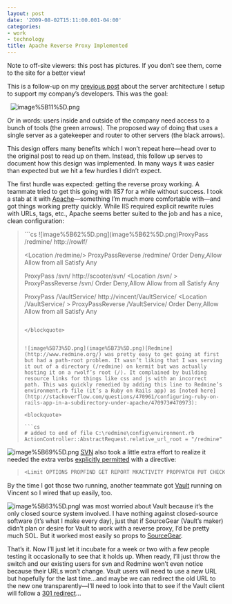 ```yaml
---
layout: post
date: '2009-08-02T15:11:00.001-04:00'
categories:
- work
- technology
title: Apache Reverse Proxy Implemented
---
```



Note to off-site viewers: this post has pictures. If you don’t see them, come to the site for a better view!

This is a follow-up on my [previous post](../2009/2009-07-structuring-our-developer-tools-with.html) about the server architecture I setup to support my company’s developers. This was the goal:

&#160; ![image%5B11%5D.png](image%5B11%5D.png) 

Or in words: users inside and outside of the company need access to a bunch of tools (the green arrows). The proposed way of doing that uses a single server as a gatekeeper and router to other servers (the black arrows).

This design offers many benefits which I won’t repeat here—head over to the original post to read up on them. Instead, this follow up serves to document how this design was implemented. In many ways it was easier than expected but we hit a few hurdles I didn’t expect.

The first hurdle was expected: getting the reverse proxy working. A teammate tried to get this going with IIS7 for a while without success. I took a stab at it with [Apache](http://www.apache.org/)—something I’m much more comfortable with—and got things working pretty quickly. While IIS required explicit rewrite rules with URLs, tags, etc., Apache seems better suited to the job and has a nice, clean configuration:
<blockquote>   
```cs
![image%5B62%5D.png](image%5B62%5D.png)ProxyPass /redmine/ http://rowlf/

<Location /redmine/>
        ProxyPassReverse /redmine/
          Order Deny,Allow
          Allow from all
          Satisfy Any
        </Limit>
</Location>

ProxyPass /svn/ http://scooter/svn/
<Location /svn/ >
        ProxyPassReverse /svn/
        <Limit OPTIONS PROPFIND GET REPORT MKACTIVITY PROPPATCH PUT CHECKOUT MKCOL MOVE COPY DELETE LOCK UNLOCK MERGE>
          Order Deny,Allow
          Allow from all
          Satisfy Any
        </Limit>
</Location>

ProxyPass /VaultService/ http://vincent/VaultService/
<Location /VaultService/ >
        ProxyPassReverse /VaultService/
          Order Deny,Allow
          Allow from all
          Satisfy Any
        </Limit>
</Location>
```

</blockquote>


![image%5B73%5D.png](image%5B73%5D.png)[Redmine](http://www.redmine.org/) was pretty easy to get going at first but had a path-root problem. It wasn’t liking that I was serving it out of a directory (/redmine) on kermit but was actually hosting it on a rwolf’s root (/). It complained by building resource links for things like css and js with an incorrect path. This was quickly remedied by adding this line to Redmine’s environment.rb file (it’s a Ruby on Rails app) as [noted here](http://stackoverflow.com/questions/470961/configuring-ruby-on-rails-app-in-a-subdirectory-under-apache/470973#470973):

<blockquote>
  
```cs
# added to end of file C:\redmine\config\environment.rb
ActionController::AbstractRequest.relative_url_root = "/redmine"
```

</blockquote>


![image%5B69%5D.png](image%5B69%5D.png) [SVN](http://www.open.collab.net/products/subversion/) also took a little extra effort to realize it needed the extra verbs [explicitly permitted](http://silmor.de/49) with a [<Limit>](http://httpd.apache.org/docs/2.0/mod/core.html#limit) directive:

<blockquote>
  
```cs
<Limit OPTIONS PROPFIND GET REPORT MKACTIVITY PROPPATCH PUT CHECKOUT MKCOL MOVE COPY DELETE LOCK UNLOCK MERGE> 
```

</blockquote>


By the time I got those two running, another teammate got [Vault](http://www.sourcegear.com/vault/) running on Vincent so I wired that up easily, too. 


![image%5B63%5D.png](image%5B63%5D.png)I was most worried about Vault because it’s the only closed source system involved. I have nothing against closed-source software (it’s what I make every day), just that if SourceGear (Vault’s maker) didn’t plan or desire for Vault to work with a reverse proxy, I’d be pretty much SOL. But it worked most easily so props to [SourceGear](http://sourcegear.com/).


That’s it. Now I’ll just let it incubate for a week or two with a few people testing it occasionally to see that it holds up. When ready, I’ll just throw the switch and our existing users for svn and Redmine won’t even notice because their URLs won’t change. Vault users will need to use a new URL but hopefully for the last time…and maybe we can redirect the old URL to the new one transparently—I’ll need to look into that to see if the Vault client will follow a [301 redirect](http://www.webconfs.com/how-to-redirect-a-webpage.php)…